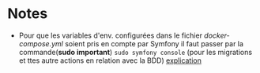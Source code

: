 # Notes

- Pour que les variables d'env. configurées dans le fichier *docker-compose.yml* soient pris en compte par Symfony il faut passer par la commande(**sudo important**) `sudo symfony console` (pour les migrations et ttes autre actions en relation avec la BDD) [explication](https://symfonycasts.com/screencast/symfony-doctrine/console#play)
